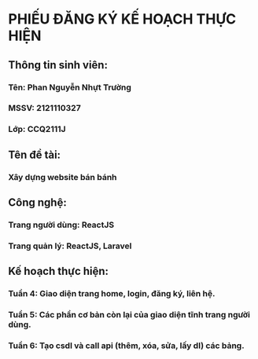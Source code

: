 <!-- Chu thich -->
<!-- Chú thích -->
# PHIẾU ĐĂNG KÝ KẾ HOẠCH THỰC HIỆN
## Thông tin sinh viên:
### Tên: Phan Nguyễn Nhựt Trường 
### MSSV: 2121110327
### Lớp: CCQ2111J

## Tên đề tài:
### Xây dựng website bán bánh

## Công nghệ: 
### Trang người dùng: ReactJS 
### Trang quản lý: ReactJS, Laravel

## Kế hoạch thực hiện:
### Tuần 4: Giao diện trang home, login, đăng ký, liên hệ.
### Tuần 5: Các phần cơ bản còn lại của giao diện tĩnh trang người dùng.
### Tuần 6: Tạo csdl và call api (thêm, xóa, sửa, lấy dl) các bảng.
